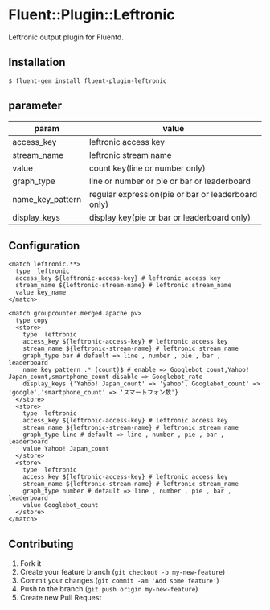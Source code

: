 # Fluent::Plugin::Leftronic

Leftronic output plugin for Fluentd.

## Installation

    $ fluent-gem install fluent-plugin-leftronic

## parameter

param    |   value
--------|------
access_key|leftronic access key
stream_name|leftronic stream name
value|count key(line or number only)
graph_type|line or number or pie or bar or leaderboard
name_key_pattern|regular expression(pie or bar or leaderboard only)
display_keys|display key(pie or bar or leaderboard only)


## Configuration

    <match leftronic.**>
      type  leftronic
      access_key ${leftronic-access-key} # leftronic access key
      stream_name ${leftronic-stream-name} # leftronic stream_name
      value key_name
    </match>

	<match groupcounter.merged.apache.pv>
	  type copy
	  <store>
	    type  leftronic
	    access_key ${leftronic-access-key} # leftronic access key
	    stream_name ${leftronic-stream-name} # leftronic stream_name
	    graph_type bar # default => line , number , pie , bar , leaderboard
	    name_key_pattern .*_(count)$ # enable => Googlebot_count,Yahoo! Japan_count,smartphone_count disable => Googlebot_rate
	    display_keys {'Yahoo! Japan_count' => 'yahoo','Googlebot_count' => 'google','smartphone_count' => 'スマートフォン数'}
	  </store>
	  <store>
	    type  leftronic
	    access_key ${leftronic-access-key} # leftronic access key
	    stream_name ${leftronic-stream-name} # leftronic stream_name
	    graph_type line # default => line , number , pie , bar , leaderboard
	    value Yahoo! Japan_count
	  </store>
	  <store>
	    type  leftronic
	    access_key ${leftronic-access-key} # leftronic access key
	    stream_name ${leftronic-stream-name} # leftronic stream_name
	    graph_type number # default => line , number , pie , bar , leaderboard
	    value Googlebot_count
	  </store>
	</match>


## Contributing

1. Fork it
2. Create your feature branch (`git checkout -b my-new-feature`)
3. Commit your changes (`git commit -am 'Add some feature'`)
4. Push to the branch (`git push origin my-new-feature`)
5. Create new Pull Request
